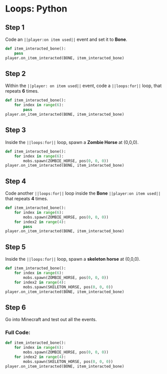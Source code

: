 # Loops: Python

## Step 1
Code an ``||player:on item used||`` event and set it to  **Bone**.

```python
def item_interacted_bone():
    pass
player.on_item_interacted(BONE, item_interacted_bone)
```

## Step 2
Within the ``||player: on item used||`` event, code a ``||loops:for||`` loop, that repeats **6** times.

```python
def item_interacted_bone():
    for index in range(6):
        pass
player.on_item_interacted(BONE, item_interacted_bone)
```

## Step 3
Inside the ``||loops:for||`` loop, spawn a **Zombie Horse** at (0,0,0).

```python
def item_interacted_bone():
    for index in range(6):
        mobs.spawn(ZOMBIE_HORSE, pos(0, 0, 0))
player.on_item_interacted(BONE, item_interacted_bone)
```

## Step 4
Code another ``||loops:for||`` loop inside the **Bone** ``||player:on item used||`` that repeats **4** times.

```python
def item_interacted_bone():
    for index in range(6):
        mobs.spawn(ZOMBIE_HORSE, pos(0, 0, 0))
    for index2 in range(4):
        pass
player.on_item_interacted(BONE, item_interacted_bone)
```

## Step 5
Inside the ``||loops:for||`` loop, spawn a **skeleton horse** at (0,0,0).  

```python
def item_interacted_bone():
    for index in range(6):
        mobs.spawn(ZOMBIE_HORSE, pos(0, 0, 0))
    for index2 in range(4):
        mobs.spawn(SKELETON_HORSE, pos(0, 0, 0))
player.on_item_interacted(BONE, item_interacted_bone)
```

## Step 6
Go into Minecraft and test out all the events.

### Full Code: 

```python
def item_interacted_bone():
    for index in range(6):
        mobs.spawn(ZOMBIE_HORSE, pos(0, 0, 0))
    for index2 in range(4):
        mobs.spawn(SKELETON_HORSE, pos(0, 0, 0))
player.on_item_interacted(BONE, item_interacted_bone)
```

